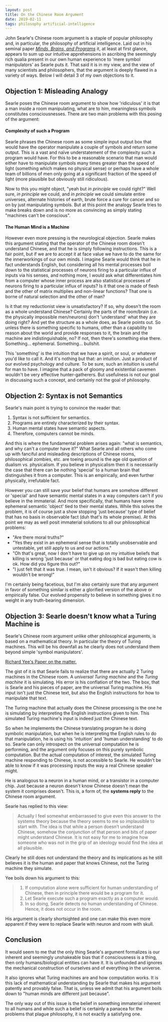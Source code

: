 ```yaml
---
layout: post
title: On the Chinese Room Argument
date: 2019-02-11
tags: philosophy artificial-intelligence
---
```

<!-- On Searle's 'Minds, Brains, and Programs' -->
John Searle's Chinese room argument is a staple of popular philosophy and, in particular, the philosophy of artificial intelligence. Laid out in his seminal paper [*Minds, Brains, and Programs*](https://www.law.upenn.edu/live/files/3413-searle-j-minds-brains-and-programs-1980pdf) it, at least at first glance, appears to sum up our intuitive apprehensions in ascribing the seemingly rich qualia present in our own human experience to 'mere symbol manipulators' as Searle puts it. That said it is in my view, and the view of many scientists and philosophers, that the argument is deeply flawed in a variety of ways. Below I will detail 3 of my own objections to it.

<!--more-->

## Objection 1: Misleading Analogy
Searle poses the Chinese room argument to show how 'ridiculous' it is that a man inside a room manipulating, what are to him, meaningless symbols constitutes consciousnesses. There are two main problems with this posing of the argument:

#### Complexity of such a Program
Searle phrases the Chinese room as some simple input output box that would have the operator manipulate a couple of symbols and return some output. This is a vast and naïve understatement of the complexity such a program would have. For this to be a reasonable scenario that man would either have to manipulate symbols many times greater than the speed of light (something which makes no physical sense) or perhaps have a whole team of billions of men only going at a significant fraction of the speed of light (more plausible but obviously still ridiculous).

Now to this you might object, "yeah but *in principle* we could right?" Well sure, *in principle* we could, and *in principle* we could simulate entire universes, alternate histories of earth, brute force a cure for cancer and so on by just manipulating symbols. But at this point the analogy Searle tries to make breaks down and is no more as convincing as simply stating "machines can't be conscious".

#### The Human Mind is a Machine
However even more pressing is the neurological objection. Searle makes this argument stating that the operator of the Chinese room doesn't understand Chinese, and that he is simply following instructions. This is a fair point, but if we are to accept it at face value we have to do the same for the innerworkings of our own minds. I imagine Searle would think that he in fact understands English, but considering all his mental processes boil down to the statistical processes of neurons firing to a particular influx of inputs via his senses, and nothing more, I would ask what differentiates him from a computer whose inner process are also statistical processes of neurons firing to a particular influx of inputs? Is it that one is made of flesh and the other of matrix multiplies and non-linear functions? That one is borne of natural selection and the other of man?

Is it that my reductionist view is unsatisfactory? If so, why doesn't the room as a whole understand Chinese? Certainly the parts of the room/brain (i.e. the physically impossible men/neurons) don't 'understand' what they are doing right? And yet the structure as a whole does, as Searle points out. So unless there is something specific to humans, other than a capability to reason about the world and provide responses to it, the brain and the machine are indistinguishable, no? If not, then there's something else there. Something... ephemeral. Something... bullshit.

This 'something' is the intuition that we have a spirit, or soul, or whatever you'd like to call it. And it's nothing but that: an intuition. Just a product of our evolved psychology and culture. To be sure, such an intuition is useful for man to have. I imagine that a pack of gloomy and existential cavemen wouldn't be very effective hunter-gatherers. But usefulness is not our goal in discussing such a concept, and certainly not the goal of philosophy.

## Objection 2: Syntax is not Semantics
Searle's main point is trying to convince the reader that:
1. Syntax is not sufficient for semantics.
2. Programs are entirely characterized by their syntax.
3. Human mental states have semantic aspects.
4. Therefore, computers cannot be minds.

And this is where the fundamental problem arises again: "what is semantics, and why can't a computer have it?" What Searle and all others who come up with fanciful and misleading descriptions of Chinese rooms, philosophical zombies, etc. are toeing around is the age old question of dualism vs. physicalism. If you believe in physicalism then it is necessarily the case that there can be nothing 'special' to a human brain that distinguishes it from a computer. This is an empirically, and even further physically, irrefutable fact.

However you can still save your belief that humans are somehow different or 'special' and have semantic mental states in a way computers can't if you believe in the immaterial. And more specifically, that humans have some ephemeral semantic 'object' tied to their mental states. While this solves the problem, it is of course just a show stopping 'just because' type of belief that has no basis in observable fact (duh that's its whole premise). At this point we may as well posit immaterial solutions to all our philosophical problems:

- "Are there moral truths?"
- "Yes they exist in an ephemeral sense that is totally unobservable and untestable, yet still apply to us and our actions."
- "Oh that's great, now I don't have to give up on my intuitive beliefs that killing is wrong 'just because' or that eating dog is bad but eating cow is ok. How did you figure this out?"
- "I just felt that it was true. I mean, isn't it obvious? If it wasn't then killing wouldn't be wrong!"

I'm certainly being facetious, but I'm also certainly sure that any argument in favor of something similar is either a glorified version of the above or empirically false. Our evolved propensity to believe in something gives it no weight in any truth-bearing dimension.

## Objection 3: Searle doesn't know what a Turing Machine is
Searle's Chinese room argument unlike other philosophical arguments, is based on a mathematical theory. In particular the theory of Turing machines. This will be his downfall as he clearly does not understand them beyond simple 'symbol manipulators'.

[Richard Yee's Paper on the matter.](https://chineseroom.info/doc/Angels-Dancing-Chinese-Room_v13_2016.pdf)

The gist of it is that Searle fails to realize that there are actually 2 Turing machines in the Chinese room. A *universal Turing machine* and the *Turing machine* it is simulating. His error is his conflation of the two. The box, that is Searle and his pieces of paper, are the universal Turing machine. His input isn't just the Chinese text, but also the English instructions for how to manipulate that text.

The Turing machine that actually does the Chinese processing is the one he is simulating by interpreting the English instructions given to him. This simulated Turing machine's input is indeed just the Chinese text.

So when he implements the Chinese translating program he is doing symbolic manipulation, but when he is interpreting the English rules to do that manipulation, he is using his 'intuition' and 'human understanding' to do so. Searle can only introspect on the universal computation he is performing, and the argument only focuses on this purely symbolic computation. But the actual computation of interest, the simulated Turing machine responding to Chinese, is not accessible to Searle. He wouldn't be able to know if it was processing inputs the way a real Chinese speaker might.

He is analogous to a neuron in a human mind, or a transistor in a computer chip. Just because a neuron doesn't know Chinese doesn't mean the system it comprises doesn't. This is, a form of, the **systems reply** to the Chinese room argument.

Searle has replied to this view:
> Actually I feel somewhat embarrassed to give even this answer to the systems theory because the theory seems to me so implausible to start with. The idea is that while a person doesn’t understand Chinese, somehow the conjunction of that person and bits of paper might understand Chinese. It is not easy for me to imagine how someone who was not in the grip of an ideology would find the idea at all plausible.

Clearly he still does not understand the theory and its implications as he still believes it is the human and paper that knows Chinese, not the Turing machine they simulate.

Yee boils down his argument to this:
> 1. If computation alone were sufficient for human understanding of Chinese, then in principle there would be a program for it.
> 2. Let Searle execute such a program exactly as a computer would.
> 3. In so doing, Searle detects no human understanding of Chinese. Hence, it does not occur in the room.

His argument is clearly shortsighted and one can make this even more apparent if they were to replace Searle with neuron and room with skull.

## Conclusion
It would seem to me that the only thing Searle's argument formalizes is our inherent and seemingly unshakeable bias that if consciousness is a thing, then only humans/biological entities can have it. It is unfounded and ignores the mechanical construction of ourselves and of everything in the universe.

It also ignores what Turing machines are and how computation works.
It is this lack of mathematical understanding by Searle that makes his argument patently and provably false. That is, unless we admit that his argument boils down to "human minds are different just because".

The only way out of this issue is the belief in something immaterial inherent to all humans and while such a belief is certainly a panacea for the problems that plague philosophy, it is not exactly a satisfying one.

<!-- To be fair artificial neural networks weren't what they were back then. (Comment I made on sticky note but doesn't really apply since Searle is still alive and stands by this BS. Also some contemporaries buy it too.) -->

